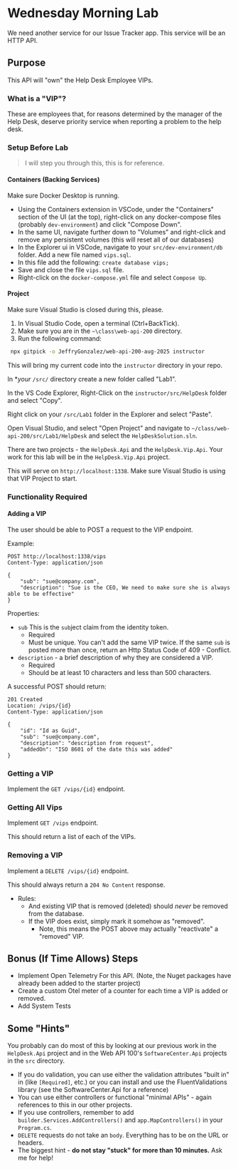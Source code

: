 # Wednesday Morning Lab

We need another service for our Issue Tracker app. This service will be an HTTP API.

## Purpose

This API will "own" the Help Desk Employee VIPs.

### What is a "VIP"?

These are employees that, for reasons determined by the manager of the Help Desk, deserve priority service when reporting a problem to the help desk.

### Setup Before Lab

> I will step you through this, this is for reference.

#### Containers (Backing Services)

Make sure Docker Desktop is running.

- Using the Containers extension in VSCode, under the "Containers" section of the UI (at the top), right-click on any docker-compose files (probably `dev-environment`) and click "Compose Down".
- In the same UI, navigate further down to "Volumes" and right-click and remove any persistent volumes (this will reset all of our databases)
- In the Explorer ui in VSCode, navigate to your `src/dev-environment/db` folder. Add a new file named `vips.sql`.
- In this file add the following: `create database vips;`
- Save and close the file `vips.sql` file.
- Right-click on the `docker-compose.yml` file and select `Compose Up`.

#### Project

Make sure Visual Studio is closed during this, please.

1. In Visual Studio Code, open a terminal (Ctrl+BackTick). 
2. Make sure you are in the `~\class\web-api-200` directory.
3. Run the following command:

```bash
 npx gitpick -o JeffryGonzalez/web-api-200-aug-2025 instructor
```

This will bring my current code into the `instructor` directory in your repo.

In **your* `/src/` directory create a new folder called "Lab1".

In the VS Code Explorer, Right-Click on the `instructor/src/HelpDesk` folder and select "Copy".

Right click on your `/src/Lab1` folder in the Explorer and select "Paste".

Open Visual Studio, and select "Open Project" and navigate to `~/class/web-api-200/src/Lab1/HelpDesk` and select the `HelpDeskSolution.sln`.

There are two projects - the `HelpDesk.Api` and the `HelpDesk.Vip.Api`. Your work for this lab will be in the `HelpDesk.Vip.Api` project.

This will serve on `http://localhost:1338`. Make sure Visual Studio is using that VIP Project to start.



### Functionality Required

#### Adding a VIP

The user should be able to POST a request to the VIP endpoint.

Example:

```http
POST http://localhost:1338/vips
Content-Type: application/json

{
    "sub": "sue@company.com",
    "description": "Sue is the CEO, We need to make sure she is always able to be effective"
}
```

Properties:

- `sub` This is the `sub`ject claim from the identity token. 
    - Required
    - Must be unique. You can't add the same VIP twice. If the same `sub` is posted more than once, return an Http Status Code of 409 - Conflict.
- `description` - a brief description of why they are considered a VIP. 
    - Required
    - Should be at least 10 characters and less than 500 characters.

A successful POST should return:

```http
201 Created
Location: /vips/{id}
Content-Type: application/json

{
    "id": "Id as Guid",
    "sub": "sue@company.com",
    "description": "description from request",
    "addedOn": "ISO 8601 of the date this was added"
}
```

### Getting a VIP

Implement the `GET /vips/{id}` endpoint.

### Getting All Vips

Implement `GET /vips` endpoint.

This should return a list of each of the VIPs.

### Removing a VIP

Implement a `DELETE /vips/{id}` endpoint.

This should always return a `204 No Content` response.

- Rules:
    - And existing VIP that is removed (deleted) should *never* be removed from the database.
    - If the VIP does exist, simply mark it somehow as "removed". 
        - Note, this means the POST above may actually "reactivate" a "removed" VIP.

## Bonus (If Time Allows) Steps

- Implement Open Telemetry For this API. (Note, the Nuget packages have already been added to the starter project)
- Create a custom Otel meter of a counter for each time a VIP is added or removed.
- Add System Tests

## Some "Hints"

You probably can do most of this by looking at our previous work in the `HelpDesk.Api` project and in the Web API 100's `SoftwareCenter.Api` projects in the `src` directory.

- If you do validation, you can use either the validation attributes "built in" in (like `[Required]`, etc.) or you can install and use the FluentValidations library (see the SoftwareCenter.Api for a reference)
- You can use either controllers or functional "minimal APIs" - again references to this in our other projects.
- If you use controllers, remember to add `builder.Services.AddControllers()` and `app.MapControllers()` in your `Program.cs`.
- `DELETE` requests do not take an `body`. Everything has to be on the URL or headers.
- The biggest hint - **do not stay "stuck" for more than 10 minutes.** Ask me for help!